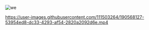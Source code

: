 [comment]: <> (# web_broser)

[comment]: <> (A new Flutter project.)

[comment]: <> (## Getting Started)

[comment]: <> (This project is a starting point for a Flutter application.)

[comment]: <> (A few resources to get you started if this is your first Flutter project:)

[comment]: <> (- [Lab: Write your first Flutter app]&#40;https://docs.flutter.dev/get-started/codelab&#41;)

[comment]: <> (- [Cookbook: Useful Flutter samples]&#40;https://docs.flutter.dev/cookbook&#41;)

[comment]: <> (For help getting started with Flutter development, view the)

[comment]: <> ([online documentation]&#40;https://docs.flutter.dev/&#41;, which offers tutorials,)

[comment]: <> (samples, guidance on mobile development, and a full API reference.)
![we](https://user-images.githubusercontent.com/111503264/190568112-f34b51fb-e47a-403a-aab9-9b0c8beefb71.png)




https://user-images.githubusercontent.com/111503264/190568127-53954ed8-dc33-4293-af54-2820a2092d6e.mp4


